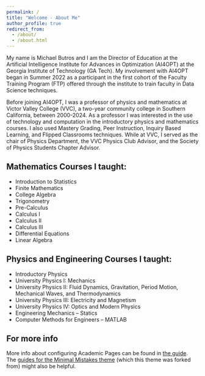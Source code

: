 ```yaml
---
permalink: /
title: "Welcome - About Me"
author_profile: true
redirect_from: 
  - /about/
  - /about.html
---
```


My name is Michael Butros and I am the Director of Education at the Artificial Intelligence Institute for Advances in Optimization (AI4OPT) at the Georgia Institute of Technology (GA Tech). My involvement with AI4OPT began in Summer 2022 as a participant in the first cohort of the Faculty Training Program (FTP) offered through the institute to train faculty in Data Science techniques.

Before joining AI4OPT, I was a professor of physics and mathematics at Victor Valley College (VVC), a two-year community college in Southern California, between 2000-2024. As a professor I was interested in the use of technology and computation in the introductory physics and mathematics courses. I also used Mastery Grading, Peer Instruction, Inquiry Based Learning, and Flipped Classrooms techniques. While at VVC, I served as the chair of Physics Department, the VVC Physics Club Advisor, and the Society of Physics Students Chapter Advisor.

## Mathematics Courses I taught:
* Introduction to Statistics
* Finite Mathematics
* College Algebra
* Trigonometry
* Pre-Calculus
* Calculus I
* Calculus II
* Calculus III
* Differential Equations
* Linear Algebra

## Physics and Engineering Courses I taught:
* Introductory Physics
* University Physics I: Mechanics
* University Physics II: Fluid Dynamics, Gravitation, Period Motion, Mechanical Waves, and Thermodynamics
* University Physics III: Electricity and Magnetism
* University Physics IV: Optics and Modern Physics
* Engineering Mechanics – Statics
* Computer Methods for Engineers – MATLAB

For more info
------
More info about configuring Academic Pages can be found in [the guide](https://academicpages.github.io/markdown/). The [guides for the Minimal Mistakes theme](https://mmistakes.github.io/minimal-mistakes/docs/configuration/) (which this theme was forked from) might also be helpful.

